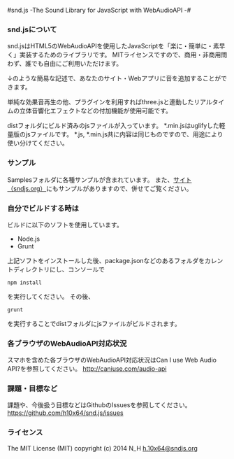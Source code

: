 #snd.js -The Sound Library for JavaScript with WebAudioAPI -#

### snd.jsについて

snd.jsはHTML5のWebAudioAPIを使用したJavaScriptを「楽に・簡単に・素早く」実装するためのライブラリです。
MITライセンスですので、商用・非商用問わず、誰でも自由にご利用いただけます。

↓のような簡易な記述で、あなたのサイト・Webアプリに音を追加することができます。

<script src="https://gist.github.com/h10x64/b85658bb7e773c46a1dd.js"></script>

単純な効果音再生の他、プラグインを利用すればthree.jsと連動したリアルタイムの立体音響化エフェクトなどの付加機能が使用可能です。

distフォルダにビルド済みのjsファイルが入っています。
*.min.jsはuglifyした軽量版のjsファイルです。
*.js, *.min.js共に内容は同じものですので、用途により使い分けてください。

### サンプル

Samplesフォルダに各種サンプルが含まれています。
また、<a href="http://sndjs.org/">サイト（sndjs.org）</a>にもサンプルがありますので、併せてご覧ください。

### 自分でビルドする時は

ビルドに以下のソフトを使用しています。  

* Node.js
* Grunt

上記ソフトをインストールした後、package.jsonなどのあるフォルダをカレントディレクトリにし、コンソールで

    npm install

を実行してください。
その後、

    grunt

を実行することでdistフォルダにjsファイルがビルドされます。

### 各ブラウザのWebAudioAPI対応状況

スマホを含めた各ブラウザのWebAudioAPI対応状況はCan I use Web Audio API?を参照してください。
<http://caniuse.com/audio-api>

### 課題・目標など

課題や、今後扱う目標などはGithubのIssuesを参照してください。  
<https://github.com/h10x64/snd.js/issues>

### ライセンス

The MIT License (MIT)
copyright (c) 2014 N_H <h.10x64@sndjs.org>

